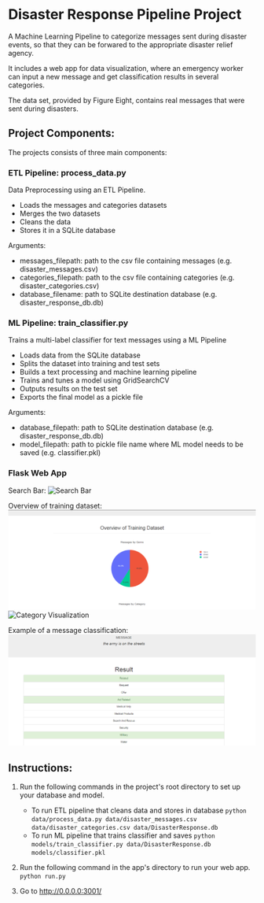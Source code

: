 # Disaster Response Pipeline Project


A Machine Learning Pipeline to categorize messages sent during disaster events, so that they can be forwared to the appropriate disaster relief agency.

It includes a web app for data visualization, where an emergency worker can input a new message and get classification results in several categories.

The data set, provided by Figure Eight, contains real messages that were sent during disasters. 


## Project Components:

The projects consists of three main components:

### ETL Pipeline: process_data.py

Data Preprocessing using an ETL Pipeline.

- Loads the messages and categories datasets
- Merges the two datasets
- Cleans the data
- Stores it in a SQLite database


Arguments:
- messages_filepath:   path to the csv file containing messages (e.g. disaster_messages.csv)
- categories_filepath: path to the csv file containing categories (e.g. disaster_categories.csv)
- database_filename:   path to SQLite destination database (e.g. disaster_response_db.db)

### ML Pipeline: train_classifier.py

Trains a multi-label classifier for text messages using a ML Pipeline

- Loads data from the SQLite database
- Splits the dataset into training and test sets
- Builds a text processing and machine learning pipeline
- Trains and tunes a model using GridSearchCV
- Outputs results on the test set
- Exports the final model as a pickle file

Arguments:
- database_filepath:    path to SQLite destination database (e.g. disaster_response_db.db)
- model_filepath:       path to pickle file name where ML model needs to be saved (e.g. classifier.pkl)

### Flask Web App

Search Bar:
![Search Bar](img/search_bar.png=)

Overview of training dataset:
![Genre Visualization](img/genre.png)
![Category Visualization](img/category.png=)

Example of a message classification:
![Example](img/army.png)

## Instructions:
1. Run the following commands in the project's root directory to set up your database and model.

    - To run ETL pipeline that cleans data and stores in database
        `python data/process_data.py data/disaster_messages.csv data/disaster_categories.csv data/DisasterResponse.db`
    - To run ML pipeline that trains classifier and saves
        `python models/train_classifier.py data/DisasterResponse.db models/classifier.pkl`

2. Run the following command in the app's directory to run your web app.
    `python run.py`

3. Go to http://0.0.0.0:3001/

